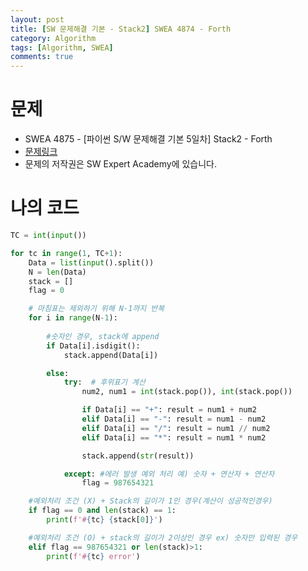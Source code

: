 ```yaml
---
layout: post
title: [SW 문제해결 기본 - Stack2] SWEA 4874 - Forth
category: Algorithm
tags: [Algorithm, SWEA]
comments: true
---
```




# 문제

-  SWEA 4875 - [파이썬 S/W 문제해결 기본 5일차] Stack2 - Forth
-  [문제링크](https://www.swexpertacademy.com/main/learn/course/subjectDetail.do?courseId=AVuPDN86AAXw5UW6&subjectId=AWOVIc7KqfQDFAWg)
-  문제의 저작권은 SW Expert Academy에 있습니다.



# 나의 코드


```python
TC = int(input())

for tc in range(1, TC+1):
    Data = list(input().split())
    N = len(Data)
    stack = []
    flag = 0

    # 마침표는 제외하기 위해 N-1까지 반복
    for i in range(N-1):  
        
        #숫자인 경우, stack에 append
        if Data[i].isdigit():
            stack.append(Data[i])

        else:
            try:  # 후위표기 계산
                num2, num1 = int(stack.pop()), int(stack.pop())

                if Data[i] == "+": result = num1 + num2
                elif Data[i] == "-": result = num1 - num2
                elif Data[i] == "/": result = num1 // num2
                elif Data[i] == "*": result = num1 * num2

                stack.append(str(result))

            except: #에러 발생 예외 처리 예) 숫자 + 연산자 + 연산자
                flag = 987654321

    #예외처리 조건 (X) + Stack의 길이가 1인 경우(계산이 성공적인경우)
    if flag == 0 and len(stack) == 1:
        print(f'#{tc} {stack[0]}')

    #예외처리 조건 (O) + stack의 길이가 2이상인 경우 ex) 숫자만 입력된 경우
    elif flag == 987654321 or len(stack)>1:
        print(f'#{tc} error')
```
